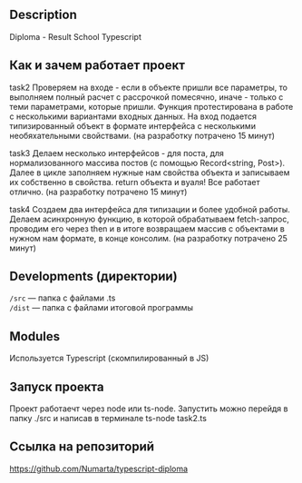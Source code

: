 ## Description

Diploma - Result School Typescript

## Как и зачем работает проект

task2
Проверяем на входе - если в объекте пришли все параметры, то выполняем полный расчет с рассрочкой помесячно, иначе - только с теми параметрами, которые пришли. Функция протестирована в работе с несколькими вариантами входных данных.
На вход подается типизированный объект в формате интерфейса с несколькими необяхательными свойствами.
(на разработку потрачено 15 минут)

task3
Делаем несколько интерфейсов - для поста, для нормализованного массива постов (с помощью Record<string, Post>).
Далее в цикле заполняем нужные нам свойства объекта и записываем их собственно в свойства. return объекта и вуаля!
Все работает отлично.
(на разработку потрачено 15 минут)

task4
Создаем два интерфейса для типизации и более удобной работы.
Делаем асинхронную функцию, в которой обрабатываем fetch-запрос, проводим его через then и в итоге возвращаем массив с объектами в нужном нам формате, в конце консолим.
(на разработку потрачено 25 минут)

## Developments (директории)

`/src` — папка с файлами .ts  
`/dist` — папка с файлами итоговой программы

## Modules

Используется Typescript (скомпилированный в JS)

## Запуск проекта

Проект работаечт через node или ts-node.
Запустить можно перейдя в папку ./src и написав в терминале ts-node task2.ts

## Ссылка на репозиторий

https://github.com/Numarta/typescript-diploma
